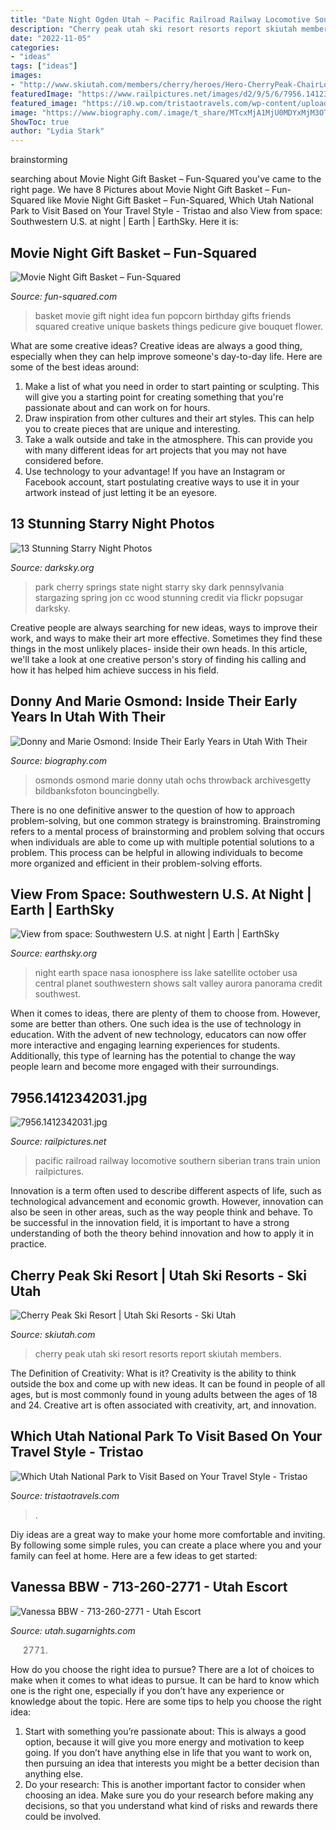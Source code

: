 ```yaml
---
title: "Date Night Ogden Utah ~ Pacific Railroad Railway Locomotive Southern Siberian Trans Train Union Railpictures"
description: "Cherry peak utah ski resort resorts report skiutah members"
date: "2022-11-05"
categories:
- "ideas"
tags: ["ideas"]
images:
- "http://www.skiutah.com/members/cherry/heroes/Hero-CherryPeak-ChairLodge-1600x650/hero--xl"
featuredImage: "https://www.railpictures.net/images/d2/9/5/6/7956.1412342031.jpg"
featured_image: "https://i0.wp.com/tristaotravels.com/wp-content/uploads/2018/12/IMG_7140.jpg?fit=3264%2C2448&amp;ssl=1"
image: "https://www.biography.com/.image/t_share/MTcxMjA1MjU0MDYxMjM3OTM5/photo-of-osmonds-photo-by-michael-ochs-archivesgetty-images.jpg"
ShowToc: true
author: "Lydia Stark"
---
```


 brainstorming

	

		
searching about Movie Night Gift Basket – Fun-Squared you've came to the right page. We have 8 Pictures about Movie Night Gift Basket – Fun-Squared like Movie Night Gift Basket – Fun-Squared, Which Utah National Park to Visit Based on Your Travel Style - Tristao and also View from space: Southwestern U.S. at night | Earth | EarthSky. Here it is:
		
    
## Movie Night Gift Basket – Fun-Squared

<img loading=lazy src="https://i2.wp.com/fun-squared.com/wp-content/uploads/2017/06/Movie-Night-Gift-Idea.jpg?fit=650%2C880&amp;ssl=1" onerror="this.onerror=null;this.src='https://tse3.mm.bing.net/th?id=OIP.rjI670to99n8LOUHLMgZHgHaKB&amp;pid=15.1';" alt="Movie Night Gift Basket – Fun-Squared">

_Source: fun-squared.com_

>basket movie gift night idea fun popcorn birthday gifts friends squared creative unique baskets things pedicure give bouquet flower. 

	

What are some creative ideas?
Creative ideas are always a good thing, especially when they can help improve someone's day-to-day life. Here are some of the best ideas around: 
1. Make a list of what you need in order to start painting or sculpting. This will give you a starting point for creating something that you're passionate about and can work on for hours. 
2. Draw inspiration from other cultures and their art styles. This can help you to create pieces that are unique and interesting. 
3. Take a walk outside and take in the atmosphere. This can provide you with many different ideas for art projects that you may not have considered before. 
4. Use technology to your advantage! If you have an Instagram or Facebook account, start postulating creative ways to use it in your artwork instead of just letting it be an eyesore.

    
## 13 Stunning Starry Night Photos

<img loading=lazy src="https://www.darksky.org/wp-content/uploads/2015/11/Cherry_Spring_Jon_Wood_CC-copy.jpg" onerror="this.onerror=null;this.src='https://tse3.mm.bing.net/th?id=OIP.aKrmKIOud7F8UFRuSyhFSwHaET&amp;pid=15.1';" alt="13 Stunning Starry Night Photos">

_Source: darksky.org_

>park cherry springs state night starry sky dark pennsylvania stargazing spring jon cc wood stunning credit via flickr popsugar darksky. 

	

Creative people are always searching for new ideas, ways to improve their work, and ways to make their art more effective. Sometimes they find these things in the most unlikely places- inside their own heads. In this article, we'll take a look at one creative person's story of finding his calling and how it has helped him achieve success in his field.

    
## Donny And Marie Osmond: Inside Their Early Years In Utah With Their

<img loading=lazy src="https://www.biography.com/.image/t_share/MTcxMjA1MjU0MDYxMjM3OTM5/photo-of-osmonds-photo-by-michael-ochs-archivesgetty-images.jpg" onerror="this.onerror=null;this.src='https://tse2.mm.bing.net/th?id=OIP.aYFcgab8bVPrvM9yuIWABgHaFI&amp;pid=15.1';" alt="Donny and Marie Osmond: Inside Their Early Years in Utah With Their">

_Source: biography.com_

>osmonds osmond marie donny utah ochs throwback archivesgetty bildbanksfoton bouncingbelly. 

	

There is no one definitive answer to the question of how to approach problem-solving, but one common strategy is brainstroming. Brainstroming refers to a mental process of brainstorming and problem solving that occurs when individuals are able to come up with multiple potential solutions to a problem. This process can be helpful in allowing individuals to become more organized and efficient in their problem-solving efforts.

    
## View From Space: Southwestern U.S. At Night | Earth | EarthSky

<img loading=lazy src="http://en.es-static.us/upl/2014/10/southwest-US-ISS-2-e1413930826153.jpg" onerror="this.onerror=null;this.src='https://tse3.mm.bing.net/th?id=OIP.9OpX_z9LLg00kvXQOczWTgHaE8&amp;pid=15.1';" alt="View from space: Southwestern U.S. at night | Earth | EarthSky">

_Source: earthsky.org_

>night earth space nasa ionosphere iss lake satellite october usa central planet southwestern shows salt valley aurora panorama credit southwest. 

	

When it comes to ideas, there are plenty of them to choose from. However, some are better than others. One such idea is the use of technology in education. With the advent of new technology, educators can now offer more interactive and engaging learning experiences for students. Additionally, this type of learning has the potential to change the way people learn and become more engaged with their surroundings.

    
## 7956.1412342031.jpg

<img loading=lazy src="https://www.railpictures.net/images/d2/9/5/6/7956.1412342031.jpg" onerror="this.onerror=null;this.src='https://tse4.mm.bing.net/th?id=OIP.P5jc0sa67SzDs-ZQUz6XlgHaFO&amp;pid=15.1';" alt="7956.1412342031.jpg">

_Source: railpictures.net_

>pacific railroad railway locomotive southern siberian trans train union railpictures. 

	

Innovation is a term often used to describe different aspects of life, such as technological advancement and economic growth. However, innovation can also be seen in other areas, such as the way people think and behave. To be successful in the innovation field, it is important to have a strong understanding of both the theory behind innovation and how to apply it in practice.

    
## Cherry Peak Ski Resort | Utah Ski Resorts - Ski Utah

<img loading=lazy src="http://www.skiutah.com/members/cherry/heroes/Hero-CherryPeak-ChairLodge-1600x650/hero--xl" onerror="this.onerror=null;this.src='https://tse4.mm.bing.net/th?id=OIP.UVKsX5_wKqboAfC1pBx6ngHaDA&amp;pid=15.1';" alt="Cherry Peak Ski Resort | Utah Ski Resorts - Ski Utah">

_Source: skiutah.com_

>cherry peak utah ski resort resorts report skiutah members. 

	

The Definition of Creativity: What is it?
Creativity is the ability to think outside the box and come up with new ideas. It can be found in people of all ages, but is most commonly found in young adults between the ages of 18 and 24. Creative art is often associated with creativity, art, and innovation.

    
## Which Utah National Park To Visit Based On Your Travel Style - Tristao

<img loading=lazy src="https://i0.wp.com/tristaotravels.com/wp-content/uploads/2018/12/IMG_7140.jpg?fit=3264%2C2448&amp;ssl=1" onerror="this.onerror=null;this.src='https://tse1.mm.bing.net/th?id=OIP.kCrcgv6Xhr2e6hRtAsxJuwHaFj&amp;pid=15.1';" alt="Which Utah National Park to Visit Based on Your Travel Style - Tristao">

_Source: tristaotravels.com_

>. 

	

Diy ideas are a great way to make your home more comfortable and inviting. By following some simple rules, you can create a place where you and your family can feel at home. Here are a few ideas to get started: 

    
## Vanessa BBW - 713-260-2771 - Utah Escort

<img loading=lazy src="https://utah.sugarnights.com/sites/default/files/imagecache/listing-images/photos/sugarnightsutah/092279CC-A0DD-4F79-9658-62FD9122974C.jpeg" onerror="this.onerror=null;this.src='https://tse2.mm.bing.net/th?id=OIP.4bGhhOlRWpJAhMMhKTrnZgAAAA&amp;pid=15.1';" alt="Vanessa BBW - 713-260-2771 - Utah Escort">

_Source: utah.sugarnights.com_

>2771. 

	

How do you choose the right idea to pursue?
There are a lot of choices to make when it comes to what ideas to pursue. It can be hard to know which one is the right one, especially if you don’t have any experience or knowledge about the topic. Here are some tips to help you choose the right idea: 
1. Start with something you’re passionate about: This is always a good option, because it will give you more energy and motivation to keep going. If you don’t have anything else in life that you want to work on, then pursuing an idea that interests you might be a better decision than anything else. 
2. Do your research: This is another important factor to consider when choosing an idea. Make sure you do your research before making any decisions, so that you understand what kind of risks and rewards there could be involved. 

